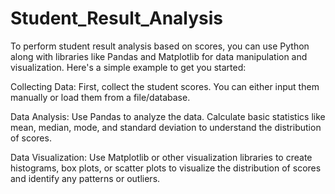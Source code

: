 # Student_Result_Analysis

To perform student result analysis based on scores, you can use Python along with libraries like Pandas and Matplotlib for data manipulation and visualization. Here's a simple example to get you started:

Collecting Data: First, collect the student scores. You can either input them manually or load them from a file/database.

Data Analysis: Use Pandas to analyze the data. Calculate basic statistics like mean, median, mode, and standard deviation to understand the distribution of scores.

Data Visualization: Use Matplotlib or other visualization libraries to create histograms, box plots, or scatter plots to visualize the distribution of scores and identify any patterns or outliers.
